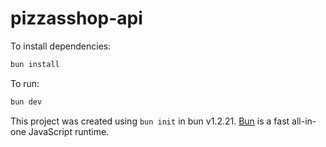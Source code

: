 # pizzasshop-api

To install dependencies:

```bash
bun install
```

To run:

```bash
bun dev
```

This project was created using `bun init` in bun v1.2.21. [Bun](https://bun.com) is a fast all-in-one JavaScript runtime.
